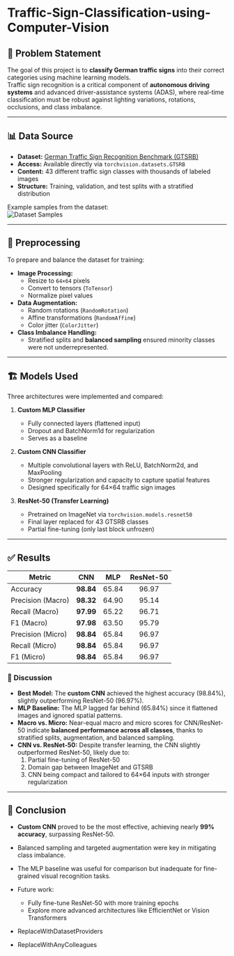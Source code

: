 # Traffic-Sign-Classification-using-Computer-Vision

## 📝 Problem Statement
The goal of this project is to **classify German traffic signs** into their correct categories using machine learning models.  
Traffic sign recognition is a critical component of **autonomous driving systems** and advanced driver-assistance systems (ADAS), where real-time classification must be robust against lighting variations, rotations, occlusions, and class imbalance.

---

## 📊 Data Source
- **Dataset:** [German Traffic Sign Recognition Benchmark (GTSRB)](https://benchmark.ini.rub.de/gtsrb_news.html)  
- **Access:** Available directly via `torchvision.datasets.GTSRB`  
- **Content:** 43 different traffic sign classes with thousands of labeled images  
- **Structure:** Training, validation, and test splits with a stratified distribution  

Example samples from the dataset:  
![Dataset Samples](assets/dataset_samples.png "Examples of traffic sign images from GTSRB")

---

## 🔄 Preprocessing
To prepare and balance the dataset for training:  
- **Image Processing:**  
  - Resize to `64×64` pixels  
  - Convert to tensors (`ToTensor`)  
  - Normalize pixel values  
- **Data Augmentation:**  
  - Random rotations (`RandomRotation`)  
  - Affine transformations (`RandomAffine`)  
  - Color jitter (`ColorJitter`)  
- **Class Imbalance Handling:**  
  - Stratified splits and **balanced sampling** ensured minority classes were not underrepresented.  

---

## 🏗️ Models Used
Three architectures were implemented and compared:  

1. **Custom MLP Classifier**  
   - Fully connected layers (flattened input)  
   - Dropout and BatchNorm1d for regularization  
   - Serves as a baseline  

2. **Custom CNN Classifier**  
   - Multiple convolutional layers with ReLU, BatchNorm2d, and MaxPooling  
   - Stronger regularization and capacity to capture spatial features  
   - Designed specifically for 64×64 traffic sign images  

3. **ResNet-50 (Transfer Learning)**  
   - Pretrained on ImageNet via `torchvision.models.resnet50`  
   - Final layer replaced for 43 GTSRB classes  
   - Partial fine-tuning (only last block unfrozen)  

---

## ✅ Results

| Metric              | CNN    | MLP    | ResNet-50 |
|----------------------|:------:|:------:|:---------:|
| Accuracy             | **98.84** | 65.84 | 96.97 |
| Precision (Macro)    | **98.32** | 64.90 | 95.14 |
| Recall (Macro)       | **97.99** | 65.22 | 96.71 |
| F1 (Macro)           | **97.98** | 63.50 | 95.79 |
| Precision (Micro)    | **98.84** | 65.84 | 96.97 |
| Recall (Micro)       | **98.84** | 65.84 | 96.97 |
| F1 (Micro)           | **98.84** | 65.84 | 96.97 |

### 📌 Discussion
- **Best Model:** The **custom CNN** achieved the highest accuracy (98.84%), slightly outperforming ResNet-50 (96.97%).  
- **MLP Baseline:** The MLP lagged far behind (65.84%) since it flattened images and ignored spatial patterns.  
- **Macro vs. Micro:** Near-equal macro and micro scores for CNN/ResNet-50 indicate **balanced performance across all classes**, thanks to stratified splits, augmentation, and balanced sampling.  
- **CNN vs. ResNet-50:** Despite transfer learning, the CNN slightly outperformed ResNet-50, likely due to:  
  1. Partial fine-tuning of ResNet-50  
  2. Domain gap between ImageNet and GTSRB  
  3. CNN being compact and tailored to 64×64 inputs with stronger regularization  

---

## 🚀 Conclusion
- **Custom CNN** proved to be the most effective, achieving nearly **99% accuracy**, surpassing ResNet-50.  
- Balanced sampling and targeted augmentation were key in mitigating class imbalance.  
- The MLP baseline was useful for comparison but inadequate for fine-grained visual recognition tasks.  
- Future work:  
  - Fully fine-tune ResNet-50 with more training epochs  
  - Explore more advanced architectures like EfficientNet or Vision Transformers  

- ReplaceWithDatasetProviders
- ReplaceWithAnyColleagues

